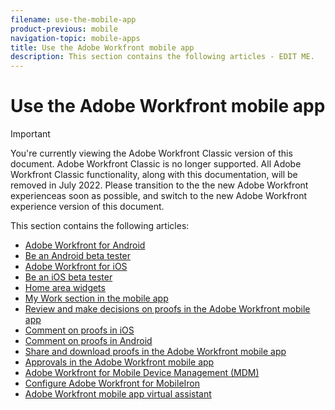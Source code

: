 ```yaml
---
filename: use-the-mobile-app
product-previous: mobile
navigation-topic: mobile-apps
title: Use the Adobe Workfront mobile app
description: This section contains the following articles - EDIT ME.
---
```


# Use the Adobe Workfront mobile app

>[!IMPORTANT]
>
>You're currently viewing the Adobe Workfront Classic version of this document. Adobe Workfront Classic is no longer supported. All Adobe Workfront Classic functionality, along with this documentation, will be removed in July 2022. Please transition to the the new Adobe Workfront experienceas soon as possible, and switch to the new Adobe Workfront experience version of this document.

This section contains the following articles:

* [Adobe Workfront for Android](../../../workfront-basics/mobile-apps/using-the-workfront-mobile-app/workfront-for-android.md) 
* [Be an Android beta tester](../../../workfront-basics/mobile-apps/using-the-workfront-mobile-app/android-beta-tester.md) 
* [Adobe Workfront for iOS](../../../workfront-basics/mobile-apps/using-the-workfront-mobile-app/workfront-for-ios.md) 
* [Be an iOS beta tester](../../../workfront-basics/mobile-apps/using-the-workfront-mobile-app/ios-beta-tester.md) 
* [Home area widgets](../../../workfront-basics/mobile-apps/using-the-workfront-mobile-app/home-area-widgets-mobile.md) 
* [My Work section in the mobile app](../../../workfront-basics/mobile-apps/using-the-workfront-mobile-app/my-work-section-mobile.md) 
* [Review and make decisions on proofs in the Adobe Workfront mobile app](../../../workfront-basics/mobile-apps/using-the-workfront-mobile-app/work-with-proofs-in-mobile-app.md) 
* [Comment on proofs in iOS](../../../workfront-basics/mobile-apps/using-the-workfront-mobile-app/comment-on-proofs-ios.md) 
* [Comment on proofs in Android](../../../workfront-basics/mobile-apps/using-the-workfront-mobile-app/comment-on-proofs-android.md) 
* [Share and download proofs in the Adobe Workfront mobile app](../../../workfront-basics/mobile-apps/using-the-workfront-mobile-app/share-proofs-mobile.md) 
* [Approvals in the Adobe Workfront mobile app](../../../workfront-basics/mobile-apps/using-the-workfront-mobile-app/approvals-in-mobile-app.md) 
* [Adobe Workfront for Mobile Device Management (MDM)](../../../workfront-basics/mobile-apps/using-the-workfront-mobile-app/wf-mdm.md) 
* [Configure Adobe Workfront for MobileIron](../../../workfront-basics/mobile-apps/using-the-workfront-mobile-app/wf-mobileiron-configs.md) 
* [Adobe Workfront mobile app virtual assistant](../../../workfront-basics/mobile-apps/using-the-workfront-mobile-app/wf-mobile-virtual-assistant.md)

